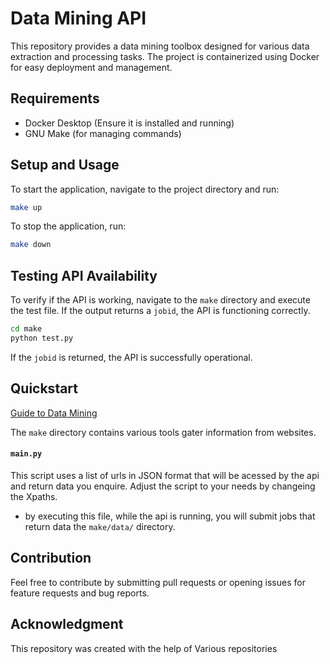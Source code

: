 
# Data Mining API

This repository provides a data mining toolbox designed for various data extraction and processing tasks. The project is containerized using Docker for easy deployment and management.

## Requirements

- Docker Desktop (Ensure it is installed and running)
- GNU Make (for managing commands)

## Setup and Usage

To start the application, navigate to the project directory and run:

```sh
make up
```

To stop the application, run:

```sh
make down
```

## Testing API Availability

To verify if the API is working, navigate to the `make` directory and execute the test file. If the output returns a `jobid`, the API is functioning correctly.

```sh
cd make
python test.py
```

If the `jobid` is returned, the API is successfully operational.

## Quickstart 
[Guide to Data Mining](https://alixf.ch/blog/guide-data-mining)  

The `make`  directory contains various tools gater information from websites. 

#### `main.py`
This script uses a list of urls in JSON format that will be acessed by the api and return data you enquire. Adjust the script to your needs by changeing the Xpaths. 
- by executing this file, while the api is running, you will submit jobs that return data the `make/data/` directory. 

## Contribution

Feel free to contribute by submitting pull requests or opening issues for feature requests and bug reports.

## Acknowledgment

This repository was created with the help of Various repositories






